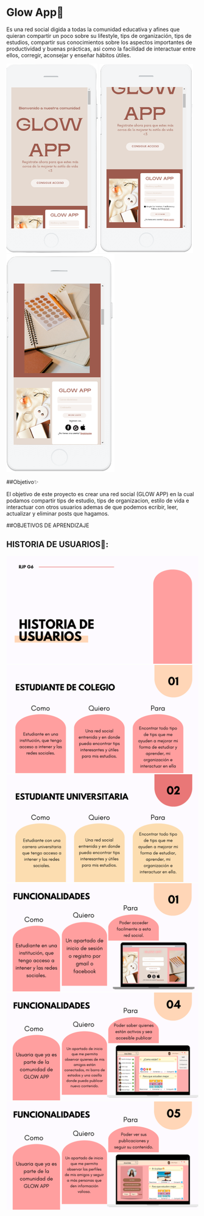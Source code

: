 # Glow App🌿
Es una red social digida a todas la comunidad educativa y afines que quieran compartir un poco sobre su lifestyle, tips de organización, tips de estudios, compartir sus conocimientos sobre los aspectos importantes de productividad y buenas prácticas, asi como la facilidad de interactuar entre ellos, corregir, aconsejar y enseñar hábitos útiles.

![Image text](https://github.com/RadiaJoyG6/Proyecto-unidad-4/blob/main/image-removebg-preview.png) ![Image text](https://github.com/RadiaJoyG6/Proyecto-unidad-4/blob/main/image-removebg-preview%20(1).png) ![Image text](https://github.com/RadiaJoyG6/Proyecto-unidad-4/blob/main/image-removebg-preview%20(2).png)


##Objetivo✨


El objetivo de este proyecto es crear una red social (GLOW APP) en la cual  podamos compartir tips de estudio, tips de organizacion, estilo de vida  e interactuar con otros usuarios ademas  de que podemos ecribir, leer, actualizar y eliminar posts que hagamos.


##OBJETIVOS DE APRENDIZAJE

## HISTORIA DE USUARIOS📌:
![Image text](https://github.com/RadiaJoyG6/Proyecto-unidad-4/blob/main/1.png)
![Image text](https://github.com/RadiaJoyG6/Proyecto-unidad-4/blob/main/2.png)
![Image text](https://github.com/RadiaJoyG6/Proyecto-unidad-4/blob/main/3.png)
![Image text](https://github.com/RadiaJoyG6/Proyecto-unidad-4/blob/main/4.png)
![Image text](https://github.com/RadiaJoyG6/Proyecto-unidad-4/blob/main/5.png)
![Image text](https://github.com/RadiaJoyG6/Proyecto-unidad-4/blob/main/6.png)
